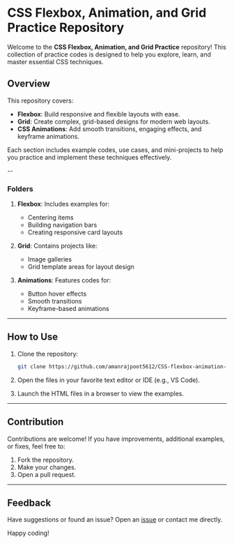 # CSS Flexbox, Animation, and Grid Practice Repository

Welcome to the **CSS Flexbox, Animation, and Grid Practice** repository! This collection of practice codes is designed to help you explore, learn, and master essential CSS techniques.

## Overview
This repository covers:

- **Flexbox**: Build responsive and flexible layouts with ease.
- **Grid**: Create complex, grid-based designs for modern web layouts.
- **CSS Animations**: Add smooth transitions, engaging effects, and keyframe animations.

Each section includes example codes, use cases, and mini-projects to help you practice and implement these techniques effectively.

--

### Folders

1. **Flexbox**: Includes examples for:
   - Centering items
   - Building navigation bars
   - Creating responsive card layouts

2. **Grid**: Contains projects like:
   - Image galleries
   - Grid template areas for layout design

3. **Animations**: Features codes for:
   - Button hover effects
   - Smooth transitions
   - Keyframe-based animations

---

## How to Use

1. Clone the repository:
   ```bash
   git clone https://github.com/amanrajpoot5612/CSS-flexbox-animation-grid
   ```

2. Open the files in your favorite text editor or IDE (e.g., VS Code).

3. Launch the HTML files in a browser to view the examples.

---

## Contribution

Contributions are welcome! If you have improvements, additional examples, or fixes, feel free to:

1. Fork the repository.
2. Make your changes.
3. Open a pull request.

---


## Feedback

Have suggestions or found an issue? Open an [issue](https://github.com/amanrajpoot5612/CSS-flexbox-animation-grid/issues/new) or contact me directly.

Happy coding!
